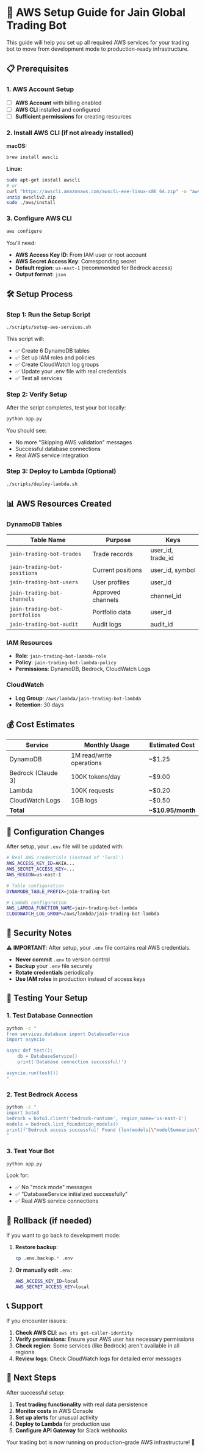 # 🚀 AWS Setup Guide for Jain Global Trading Bot

This guide will help you set up all required AWS services for your trading bot to move from development mode to production-ready infrastructure.

## 📋 Prerequisites

### 1. AWS Account Setup
- [ ] **AWS Account** with billing enabled
- [ ] **AWS CLI** installed and configured
- [ ] **Sufficient permissions** for creating resources

### 2. Install AWS CLI (if not already installed)

**macOS:**
```bash
brew install awscli
```

**Linux:**
```bash
sudo apt-get install awscli
# or
curl "https://awscli.amazonaws.com/awscli-exe-linux-x86_64.zip" -o "awscliv2.zip"
unzip awscliv2.zip
sudo ./aws/install
```

### 3. Configure AWS CLI
```bash
aws configure
```

You'll need:
- **AWS Access Key ID**: From IAM user or root account
- **AWS Secret Access Key**: Corresponding secret
- **Default region**: `us-east-1` (recommended for Bedrock access)
- **Output format**: `json`

## 🛠️ Setup Process

### Step 1: Run the Setup Script
```bash
./scripts/setup-aws-services.sh
```

This script will:
- ✅ Create 6 DynamoDB tables
- ✅ Set up IAM roles and policies
- ✅ Create CloudWatch log groups
- ✅ Update your .env file with real credentials
- ✅ Test all services

### Step 2: Verify Setup
After the script completes, test your bot locally:
```bash
python app.py
```

You should see:
- No more "Skipping AWS validation" messages
- Successful database connections
- Real AWS service integration

### Step 3: Deploy to Lambda (Optional)
```bash
./scripts/deploy-lambda.sh
```

## 📊 AWS Resources Created

### DynamoDB Tables
| Table Name | Purpose | Keys |
|------------|---------|------|
| `jain-trading-bot-trades` | Trade records | user_id, trade_id |
| `jain-trading-bot-positions` | Current positions | user_id, symbol |
| `jain-trading-bot-users` | User profiles | user_id |
| `jain-trading-bot-channels` | Approved channels | channel_id |
| `jain-trading-bot-portfolios` | Portfolio data | user_id |
| `jain-trading-bot-audit` | Audit logs | audit_id |

### IAM Resources
- **Role**: `jain-trading-bot-lambda-role`
- **Policy**: `jain-trading-bot-lambda-policy`
- **Permissions**: DynamoDB, Bedrock, CloudWatch Logs

### CloudWatch
- **Log Group**: `/aws/lambda/jain-trading-bot-lambda`
- **Retention**: 30 days

## 💰 Cost Estimates

| Service | Monthly Usage | Estimated Cost |
|---------|---------------|----------------|
| DynamoDB | 1M read/write operations | ~$1.25 |
| Bedrock (Claude 3) | 100K tokens/day | ~$9.00 |
| Lambda | 100K requests | ~$0.20 |
| CloudWatch Logs | 1GB logs | ~$0.50 |
| **Total** | | **~$10.95/month** |

## 🔧 Configuration Changes

After setup, your `.env` file will be updated with:

```bash
# Real AWS credentials (instead of 'local')
AWS_ACCESS_KEY_ID=AKIA...
AWS_SECRET_ACCESS_KEY=...
AWS_REGION=us-east-1

# Table configuration
DYNAMODB_TABLE_PREFIX=jain-trading-bot

# Lambda configuration
AWS_LAMBDA_FUNCTION_NAME=jain-trading-bot-lambda
CLOUDWATCH_LOG_GROUP=/aws/lambda/jain-trading-bot-lambda
```

## 🚨 Security Notes

⚠️ **IMPORTANT**: After setup, your `.env` file contains real AWS credentials.

- **Never commit** `.env` to version control
- **Backup** your `.env` file securely
- **Rotate credentials** periodically
- **Use IAM roles** in production instead of access keys

## 🧪 Testing Your Setup

### 1. Test Database Connection
```bash
python -c "
from services.database import DatabaseService
import asyncio

async def test():
    db = DatabaseService()
    print('Database connection successful!')

asyncio.run(test())
"
```

### 2. Test Bedrock Access
```bash
python -c "
import boto3
bedrock = boto3.client('bedrock-runtime', region_name='us-east-1')
models = bedrock.list_foundation_models()
print(f'Bedrock access successful! Found {len(models[\"modelSummaries\"])} models')
"
```

### 3. Test Your Bot
```bash
python app.py
```

Look for:
- ✅ No "mock mode" messages
- ✅ "DatabaseService initialized successfully"
- ✅ Real AWS service connections

## 🔄 Rollback (if needed)

If you want to go back to development mode:

1. **Restore backup**:
   ```bash
   cp .env.backup.* .env
   ```

2. **Or manually edit** `.env`:
   ```bash
   AWS_ACCESS_KEY_ID=local
   AWS_SECRET_ACCESS_KEY=local
   ```

## 📞 Support

If you encounter issues:

1. **Check AWS CLI**: `aws sts get-caller-identity`
2. **Verify permissions**: Ensure your AWS user has necessary permissions
3. **Check region**: Some services (like Bedrock) aren't available in all regions
4. **Review logs**: Check CloudWatch logs for detailed error messages

## 🎉 Next Steps

After successful setup:

1. **Test trading functionality** with real data persistence
2. **Monitor costs** in AWS Console
3. **Set up alerts** for unusual activity
4. **Deploy to Lambda** for production use
5. **Configure API Gateway** for Slack webhooks

Your trading bot is now running on production-grade AWS infrastructure! 🚀